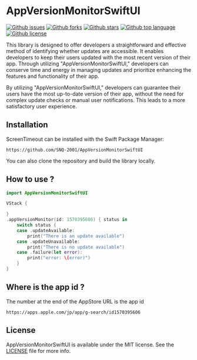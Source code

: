 # AppVersionMonitorSwiftUI

[![Github issues](https://img.shields.io/github/issues/SNQ-2001/AppVersionMonitorSwiftUI)](https://github.com/SNQ-2001/AppVersionMonitorSwiftUI/issues)
[![Github forks](https://img.shields.io/github/forks/SNQ-2001/AppVersionMonitorSwiftUI)](https://github.com/SNQ-2001/AppVersionMonitorSwiftUI/network/members)
[![Github stars](https://img.shields.io/github/stars/SNQ-2001/AppVersionMonitorSwiftUI)](https://github.com/SNQ-2001/AppVersionMonitorSwiftUI/stargazers)
[![Github top language](https://img.shields.io/github/languages/top/SNQ-2001/AppVersionMonitorSwiftUI)](https://github.com/SNQ-2001/AppVersionMonitorSwiftUI/)
[![Github license](https://img.shields.io/github/license/SNQ-2001/AppVersionMonitorSwiftUI)](https://github.com/SNQ-2001/AppVersionMonitorSwiftUI/)

This library is designed to offer developers a straightforward and effective method of identifying whether updates are accessible. It enables developers to keep their users updated with the most recent version of their app. Through utilizing "AppVersionMonitorSwiftUI," developers can conserve time and energy in managing updates and prioritize enhancing the features and functionality of their app.

By utilizing "AppVersionMonitorSwiftUI," developers can guarantee their users have the most up-to-date version of their app, without the need for complex update checks or manual user notifications. This leads to a more satisfactory user experience.

## Installation

ScreenTimeout can be installed with the Swift Package Manager:

```
https://github.com/SNQ-2001/AppVersionMonitorSwiftUI
```

You can also clone the repository and build the library locally.

## How to use ?
```swift
import AppVersionMonitorSwiftUI

VStack {

}
.appVersionMonitor(id: 1570395606) { status in
    switch status {
    case .updateAvailable:
        print("There is an update available")
    case .updateUnavailable:
        print("There is no update available")
    case .failure(let error):
        print("error: \(error)")
    }
}
```

## Where is the app id ?

The number at the end of the AppStore URL is the app id

```
https://apps.apple.com/jp/app/g-search/id1570395606
```

## License

AppVersionMonitorSwiftUI is available under the MIT license. See the [LICENSE](https://github.com/SNQ-2001/AppVersionMonitorSwiftUI/blob/main/LICENSE) file for more info.
